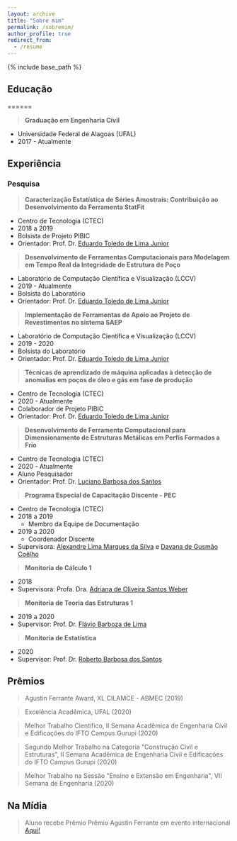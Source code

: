 ```yaml
---
layout: archive
title: "Sobre mim"
permalink: /sobremim/
author_profile: true
redirect_from:
  - /resume
---
```


{% include base_path %}

## Educação
======
> **Graduação em Engenharia Civil**
   * Universidade Federal de Alagoas (UFAL)
   * 2017 - Atualmente

## Experiência

### Pesquisa
> **Caracterização Estatística de Séries Amostrais: Contribuição ao Desenvolvimento da Ferramenta StatFit**
   * Centro de Tecnologia (CTEC)
   * 2018 a 2019
   * Bolsista de Projeto PIBIC
   * Orientador: Prof. Dr. <span style="color:blue"><a href="http://lattes.cnpq.br/9620590212639569">Eduardo Toledo de Lima Junior</a></span>   
   
> **Desenvolvimento de Ferramentas Computacionais para Modelagem em Tempo Real da Integridade de Estrutura de Poço**
   * Laboratório de Computação Científica e Visualização (LCCV)
   * 2019 - Atualmente
   * Bolsista do Laboratório
   * Orientador: Prof. Dr. <span style="color:blue"><a href="http://lattes.cnpq.br/9620590212639569">Eduardo Toledo de Lima Junior</a></span>
   
> **Implementação de Ferramentas de Apoio ao Projeto de Revestimentos no sistema SAEP**
   * Laboratório de Computação Científica e Visualização (LCCV)
   * 2019 - 2020
   * Bolsista do Laboratório
   * Orientador: Prof. Dr. <span style="color:blue"><a href="http://lattes.cnpq.br/9620590212639569">Eduardo Toledo de Lima Junior</a></span>
   
> **Técnicas de aprendizado de máquina aplicadas à detecção de anomalias em poços de óleo e gás em fase de produção**
   * Centro de Tecnologia (CTEC)
   * 2020 - Atualmente
   * Colaborador de Projeto PIBIC
   * Orientador: Prof. Dr. <span style="color:blue"><a href="http://lattes.cnpq.br/9620590212639569">Eduardo Toledo de Lima Junior</a></span>
      
> **Desenvolvimento de Ferramenta Computacional para Dimensionamento de Estruturas Metálicas em Perfis Formados a Frio**
   * Centro de Tecnologia (CTEC)
   * 2020 - Atualmente
   * Aluno Pesquisador
   * Orientador: Prof. Dr. <span style="color:blue"><a href="http://lattes.cnpq.br/0328556773055905">Luciano Barbosa dos Santos</a></span>
   
> **Programa Especial de Capacitação Discente - PEC**
   * Centro de Tecnologia (CTEC)
   * 2018 a 2019
     * Membro da Equipe de Documentação
   * 2019 a 2020
     * Coordenador Discente
   * Supervisora: <span style="color:blue"><a href="http://lattes.cnpq.br/1664387016139320">Alexandre Lima Marques da Silva</a></span> e <span style="color:blue"><a href="http://lattes.cnpq.br/1255714800013638">Dayana de Gusmão Coêlho</a></span>

> **Monitoria de Cálculo 1**
   * 2018
   * Supervisora: Profa. Dra. <span style="color:blue"><a href="http://lattes.cnpq.br/2188012197903379">Adriana de Oliveira Santos Weber</a></span>
   
> **Monitoria de Teoria das Estruturas 1**
   * 2019 a 2020
   * Supervisor: Prof. Dr. <span style="color:blue"><a href="http://lattes.cnpq.br/9116884298385000">Flávio Barboza de Lima</a></span>
   
> **Monitoria de Estatística**
   * 2020
   * Supervisor: Prof. Dr. <span style="color:blue"><a href="http://lattes.cnpq.br/7173615407036770">Roberto Barbosa dos Santos</a></span>

## Prêmios

> Agustin Ferrante Award, XL CILAMCE - ABMEC (2019)

> Excelência Acadêmica, UFAL (2020)

> Melhor Trabalho Científico, II Semana Acadêmica de Engenharia Civil e Edificações do IFTO Campus Gurupi (2020)

> Segundo Melhor Trabalho na Categoria "Construção Civil e Estruturas", II Semana Acadêmica de Engenharia Civil e Edificações do IFTO Campus Gurupi (2020)

> Melhor Trabalho na Sessão "Ensino e Extensão em Engenharia", VII Semana de Engenharia (2020)

## Na Mídia

> Aluno recebe Prêmio Prêmio Agustin Ferrante em evento internacional <span style="color:blue"><a href="https://ufal.br/estudante/noticias/2019/11/aluno-recebe-premio-premio-agustin-ferrante-em-evento-internacional">Aqui!</a></span>
 
